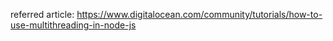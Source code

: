 
referred article: https://www.digitalocean.com/community/tutorials/how-to-use-multithreading-in-node-js